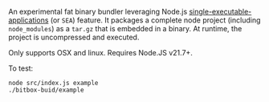 An experimental fat binary bundler leveraging Node.js [single-executable-applications](https://nodejs.org/api/single-executable-applications.html) (or `SEA`) feature. 
It packages a complete node project (including `node_modules`) as a `tar.gz` that is embedded in a binary.
At runtime, the project is uncompressed and executed.

Only supports OSX and linux. Requires Node.JS v21.7+.

To test:

```shell
node src/index.js example
./bitbox-buid/example
```